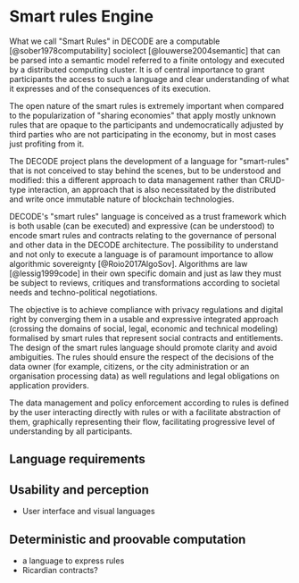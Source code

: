 # Smart rules Engine

What we call "Smart Rules" in DECODE are a computable [@sober1978computability] sociolect [@louwerse2004semantic] that can be parsed into a semantic model referred to a finite ontology and executed by a distributed computing cluster. It is of central importance to grant participants the access to such a language and clear understanding of what it expresses and of the consequences of its execution.

The open nature of the smart rules is extremely important when compared to the popularization of "sharing economies" that apply mostly unknown rules that are opaque to the participants and undemocratically adjusted by third parties who are not participating in the economy, but in most cases just profiting from it.

The DECODE project plans the development of a language for "smart-rules" that is not conceived to stay behind the scenes, but to be understood and modified: this a different approach to data management rather than CRUD-type interaction, an approach that is also necessitated by the distributed and write once immutable nature of blockchain technologies.

DECODE's "smart rules" language is conceived as a trust framework which is both usable (can be executed) and expressive (can be understood) to encode smart rules and contracts relating to the governance of personal and other data in the DECODE architecture. The possibility to understand and not only to execute a language is of paramount importance to allow algorithmic sovereignty [@Roio2017AlgoSov]. Algorithms are law  [@lessig1999code] in their own specific domain and just as law they must be subject to reviews, critiques and transformations according to societal needs and techno-political negotiations.

The objective is to achieve compliance with privacy regulations and digital right by converging them in a usable and expressive integrated approach (crossing the domains of social, legal, economic and technical modeling) formalised by smart rules that represent social contracts and entitlements. The design of the smart rules language should promote clarity and avoid ambiguities. The rules should ensure the respect of the decisions of the data owner (for example, citizens, or the city administration or an organisation processing data) as well regulations and legal obligations on application providers.

The data management and policy enforcement according to rules is defined by the user interacting directly with rules or with a facilitate abstraction of them, graphically representing their flow, facilitating progressive level of understanding by all participants.

## Language requirements
## Usability and perception

- User interface and visual languages

## Deterministic and proovable computation


- a language to express rules
- Ricardian contracts?



